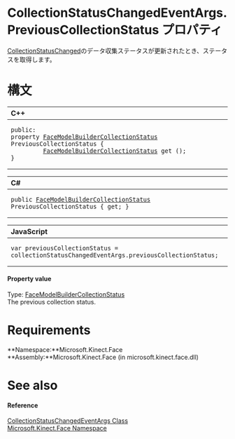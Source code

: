 CollectionStatusChangedEventArgs.PreviousCollectionStatus プロパティ  
==================================================================  

[CollectionStatusChanged](../../FaceModelBuilder_Class/Events/CollectionStatusChanged.md)のデータ収集ステータスが更新されたとき、ステータスを取得します。
 <span id="syntaxSection"></span>

構文
======  

<table>
<colgroup>
<col width="100%" />
</colgroup>
<thead>
<tr class="header">
<th align="left">C++</th>
</tr>
</thead>
<tbody>
<tr class="odd">
<td align="left"><pre><code>public:  
property <a href="../../FaceModelBuilderCollecti.md">FaceModelBuilderCollectionStatus</a> PreviousCollectionStatus {  
         <a href="../../FaceModelBuilderCollecti.md">FaceModelBuilderCollectionStatus</a> get ();  
}</code></pre></td>
</tr>
</tbody>
</table>

<table>
<colgroup>
<col width="100%" />
</colgroup>
<thead>
<tr class="header">
<th align="left">C#</th>
</tr>
</thead>
<tbody>
<tr class="odd">
<td align="left"><pre><code>public <a href="../../FaceModelBuilderCollecti.md">FaceModelBuilderCollectionStatus</a> PreviousCollectionStatus { get; }</code></pre></td>
</tr>
</tbody>
</table>

<table>
<colgroup>
<col width="100%" />
</colgroup>
<thead>
<tr class="header">
<th align="left">JavaScript</th>
</tr>
</thead>
<tbody>
<tr class="odd">
<td align="left"><pre><code>var previousCollectionStatus = collectionStatusChangedEventArgs.previousCollectionStatus;</code></pre></td>
</tr>
</tbody>
</table>

<span id="ID4EV"></span>
#### Property value  

Type: [FaceModelBuilderCollectionStatus](../../FaceModelBuilderCollecti.md)  
The previous collection status.  

<span id="requirements"></span>

Requirements  
============  

**Namespace:**Microsoft.Kinect.Face  
**Assembly:**Microsoft.Kinect.Face (in microsoft.kinect.face.dll)  

<span id="ID4EAB"></span>

See also  
========  

<span id="ID4ECB"></span>
#### Reference  

[CollectionStatusChangedEventArgs Class](../../CollectionStatusChangedE.md)  
 [Microsoft.Kinect.Face Namespace](../../../Kinect.Face.md)  



<!--Please do not edit the data in the comment block below.-->
<!--
TOCTitle : PreviousCollectionStatus Property
RLTitle : CollectionStatusChangedEventArgs.PreviousCollectionStatus Property
KeywordK : PreviousCollectionStatus property
KeywordK : CollectionStatusChangedEventArgs.PreviousCollectionStatus property
KeywordF : Microsoft.Kinect.Face.CollectionStatusChangedEventArgs.PreviousCollectionStatus
KeywordF : CollectionStatusChangedEventArgs.PreviousCollectionStatus
KeywordF : PreviousCollectionStatus
KeywordF : Microsoft.Kinect.Face.CollectionStatusChangedEventArgs.PreviousCollectionStatus
KeywordA : P:Microsoft.Kinect.Face.CollectionStatusChangedEventArgs.PreviousCollectionStatus
AssetID : P:Microsoft.Kinect.Face.CollectionStatusChangedEventArgs.PreviousCollectionStatus
Locale : en-us
CommunityContent : 1
APIType : Managed
APILocation : microsoft.kinect.face.dll
APIName : Microsoft.Kinect.Face.CollectionStatusChangedEventArgs.PreviousCollectionStatus
TargetOS : Windows
TopicType : kbSyntax
DevLang : VB
DevLang : CSharp
DevLang : JavaScript
DevLang : C++
DocSet : K4Wv2
ProjType : K4Wv2Proj
Technology : Kinect for Windows
Product : Kinect for Windows SDK v2
productversion : 20
-->
